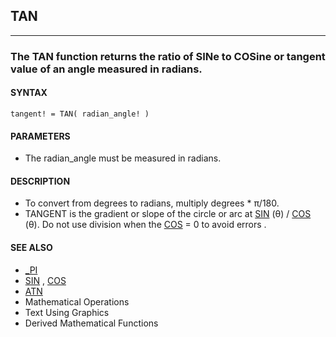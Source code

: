 ## TAN
---

### The TAN function returns the ratio of SINe to COSine or tangent value of an angle measured in radians.

#### SYNTAX

`tangent! = TAN( radian_angle! )`

#### PARAMETERS
* The radian_angle must be measured in radians.


#### DESCRIPTION
* To convert from degrees to radians, multiply degrees * π/180.
* TANGENT is the gradient or slope of the circle or arc at [SIN](./SIN.md) (θ) / [COS](./COS.md) (θ). Do not use division when the [COS](./COS.md) = 0 to avoid errors .


#### SEE ALSO
* [_PI](./_PI.md)
* [SIN](./SIN.md) , [COS](./COS.md)
* [ATN](./ATN.md)
* Mathematical Operations
* Text Using Graphics
* Derived Mathematical Functions
